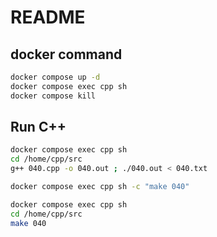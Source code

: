 # README
## docker command
```sh
docker compose up -d
docker compose exec cpp sh
docker compose kill
```

## Run C++
```sh
docker compose exec cpp sh
cd /home/cpp/src
g++ 040.cpp -o 040.out ; ./040.out < 040.txt
```

```sh
docker compose exec cpp sh -c "make 040"
```

```sh
docker compose exec cpp sh
cd /home/cpp/src
make 040
```
